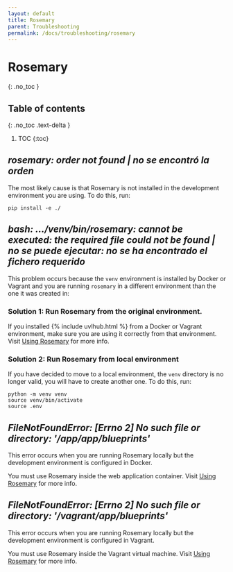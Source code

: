 ```yaml
---
layout: default
title: Rosemary
parent: Troubleshooting
permalink: /docs/troubleshooting/rosemary
---
```


# Rosemary
{: .no_toc }

## Table of contents
{: .no_toc .text-delta }

1. TOC
{:toc}

## *rosemary: order not found | no se encontró la orden*

The most likely cause is that Rosemary is not installed in the development environment you are using. To do this, run:

```
pip install -e ./
```

## *bash: .../venv/bin/rosemary: cannot be executed: the required file could not be found | no se puede ejecutar: no se ha encontrado el fichero requerido*

This problem occurs because the `venv` environment is installed by Docker or Vagrant and you are running `rosemary` in a different environment than the one it was created in:

### Solution 1: Run Rosemary from the original environment.

If you installed {% include uvlhub.html %} from a Docker or Vagrant environment, make sure you are using it correctly from that environment. Visit [Using Rosemary]({{site.baseurl}}/docs/rosemary/using_rosemary) for more info.

### Solution 2: Run Rosemary from local environment

If you have decided to move to a local environment, the `venv` directory is no longer valid, you will have to create another one. To do this, run:

```
python -m venv venv
source venv/bin/activate
source .env
```

## *FileNotFoundError: [Errno 2] No such file or directory: '/app/app/blueprints'*

This error occurs when you are running Rosemary locally but the development environment is configured in Docker.

You must use Rosemary inside the web application container. Visit [Using Rosemary]({{site.baseurl}}/docs/rosemary/using_rosemary#using-rosemary-in-docker-environment) for more info.


## *FileNotFoundError: [Errno 2] No such file or directory: '/vagrant/app/blueprints'*

This error occurs when you are running Rosemary locally but the development environment is configured in Vagrant.

You must use Rosemary inside the Vagrant virtual machine. Visit [Using Rosemary]({{site.baseurl}}/docs/rosemary/using_rosemary#using-rosemary-in-vagrant-environment) for more info.
